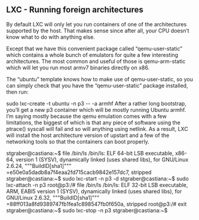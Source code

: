 
## LXC - Running foreign architectures
By default LXC will only let you run containers of one of the architectures supported by the host. That makes sense since after all, your CPU doesn’t know what to do with anything else.

Except that we have this convenient package called “qemu-user-static” which contains a whole bunch of emulators for quite a few interesting architectures. The most common and useful of those is qemu-arm-static which will let you run most armv7 binaries directly on x86.

The “ubuntu” template knows how to make use of qemu-user-static, so you can simply check that you have the “qemu-user-static” package installed, then run:

sudo lxc-create -t ubuntu -n p3 -- -a armhf
After a rather long bootstrap, you’ll get a new p3 container which will be mostly running Ubuntu armhf. I’m saying mostly because the qemu emulation comes with a few limitations, the biggest of which is that any piece of software using the ptrace() syscall will fail and so will anything using netlink. As a result, LXC will install the host architecture version of upstart and a few of the networking tools so that the containers can boot properly.

stgraber@castiana:~$ file /bin/ls
/bin/ls: ELF 64-bit LSB  executable, x86-64, version 1 (SYSV), dynamically linked (uses shared libs), for GNU/Linux 2.6.24, """BuildID[sha1]""" =e50e0a5dadb8a7f4eaa2fd715cacb9842e157dc7, stripped
stgraber@castiana:~$ sudo lxc-start -n p3 -d
stgraber@castiana:~$ sudo lxc-attach -n p3
root@p3:/# file /bin/ls
/bin/ls: ELF 32-bit LSB  executable, ARM, EABI5 version 1 (SYSV), dynamically linked (uses shared libs), for GNU/Linux 2.6.32, """BuildID[sha1]""" =88ff013a8fd9389747fb1fea1c898547fb0f650a, stripped
root@p3:/# exit
stgraber@castiana:~$ sudo lxc-stop -n p3
stgraber@castiana:~$
